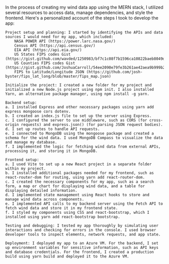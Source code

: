 In the process of creating my wind data app using the MERN stack, I utilized several resources to access data, manage dependencies, and style the frontend. Here's a personalized account of the steps I took to develop the app:

    Project setup and planning: I started by identifying the APIs and data sources I would need for my app, which included:
        NASA POWER API (https://power.larc.nasa.gov/)
        Census API (https://api.census.gov/)
        EIA API (https://api.eia.gov/)
        US States FIPS codes Gist (https://gist.github.com/wavded/1250983/bf7c1c08f7b1596ca10822baeb8049d7350b0a4b)
        US Counties FIPS codes Gist (https://gist.github.com/JoshuaCarroll/54ee2090e79fe3b261ae42aea9b999b2)
        FIPS to Latitude/Longitude JSON (https://github.com/josh-byster/fips_lat_long/blob/master/fips_map.json)

    Initialize the project: I created a new folder for my project and initialized a new Node.js project using npm init. I also installed Yarn, an alternative package manager, using npm install -g yarn.

    Backend setup:
    a. I installed Express and other necessary packages using yarn add express mongoose cors dotenv.
    b. I created an index.js file to set up the server using Express.
    c. I configured the server to use middleware, such as CORS (for cross-origin requests) and express.json() (for parsing JSON request bodies).
    d. I set up routes to handle API requests.
    e. I connected to MongoDB using the mongoose package and created a schema for the wind data. I used MongoDB Compass to visualize the data and manage my database.
    f. I implemented the logic for fetching wind data from external APIs, processing it, and storing it in MongoDB.

    Frontend setup:
    a. I used Vite to set up a new React project in a separate folder within my project.
    b. I installed additional packages needed for my frontend, such as react-router-dom for routing, using yarn add react-router-dom.
    c. I created the necessary components for my app, such as a search form, a map or chart for displaying wind data, and a table for displaying detailed information.
    d. I implemented state management using React hooks to store and manage wind data across components.
    e. I implemented API calls to my backend server using the Fetch API to fetch wind data and store it in my frontend state.
    f. I styled my components using CSS and react-bootstrap, which I installed using yarn add react-bootstrap bootstrap.

    Testing and debugging: I tested my app thoroughly by simulating user interactions and checking for errors in the console. I used browser developer tools to inspect elements, network requests, and app state.

    Deployment: I deployed my app to an Azure VM. For the backend, I set up environment variables for sensitive information, such as API keys and database credentials. For the frontend, I created a production build using yarn build and deployed it to the Azure VM.